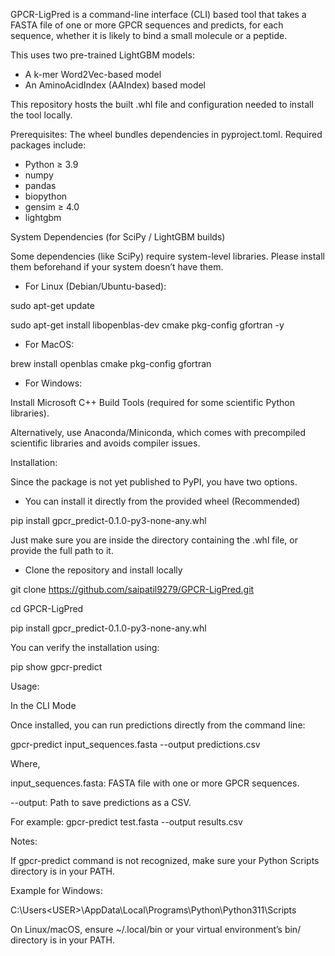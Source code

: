 GPCR-LigPred is a command-line interface (CLI) based tool that takes a FASTA file of one or more GPCR sequences and predicts, for each sequence, whether it is likely to bind a small molecule or a peptide.

This uses two pre-trained LightGBM models:
- A k-mer Word2Vec-based model
- An AminoAcidIndex (AAIndex) based model

This repository hosts the built .whl file and configuration needed to install the tool locally.

Prerequisites: 
The wheel bundles dependencies in pyproject.toml. Required packages include:
- Python ≥ 3.9
- numpy
- pandas
- biopython
- gensim ≥ 4.0
- lightgbm

System Dependencies (for SciPy / LightGBM builds)

Some dependencies (like SciPy) require system-level libraries. Please install them beforehand if your system doesn’t have them.

- For Linux (Debian/Ubuntu-based):

sudo apt-get update

sudo apt-get install libopenblas-dev cmake pkg-config gfortran -y

- For MacOS:

brew install openblas cmake pkg-config gfortran

- For Windows:

Install Microsoft C++ Build Tools (required for some scientific Python libraries).

Alternatively, use Anaconda/Miniconda, which comes with precompiled scientific libraries and avoids compiler issues.


Installation: 

Since the package is not yet published to PyPI, you have two options. 

- You can install it directly from the provided wheel (Recommended)

pip install gpcr_predict-0.1.0-py3-none-any.whl

Just make sure you are inside the directory containing the .whl file, or provide the full path to it.

- Clone the repository and install locally

git clone https://github.com/saipatil9279/GPCR-LigPred.git

cd GPCR-LigPred

pip install gpcr_predict-0.1.0-py3-none-any.whl

You can verify the installation using:

pip show gpcr-predict


Usage: 

In the CLI Mode

Once installed, you can run predictions directly from the command line:

gpcr-predict input_sequences.fasta --output predictions.csv

Where, 

input_sequences.fasta: FASTA file with one or more GPCR sequences.

--output: Path to save predictions as a CSV.

For example: gpcr-predict test.fasta --output results.csv

Notes:

If gpcr-predict command is not recognized, make sure your Python Scripts directory is in your PATH.

Example for Windows:

C:\Users\<USER>\AppData\Local\Programs\Python\Python311\Scripts

On Linux/macOS, ensure ~/.local/bin or your virtual environment’s bin/ directory is in your PATH.












